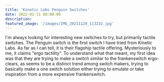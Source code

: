 ```yaml
---
title: 'Kinetic Labs Penguin Switches'
date: 2022-01-11 00:00:00
description: 
featured_image: '/images/IMG_20211120_113232.jpg'
---
```


I'm always looking for interesting new switches to try, but primarily tactile switches. The Penguin switch is the first switch I have tried from Kinetic Labs. As far as I can tell, it is their flagship tactile offering. Mysteriously to me, it claims "ergo tactility". To understand what that meant, my first idea was that they are trying to make a switch similar to the frankenswitch ergo-clears, as seems to be a distinct trend among switch makers, trying to basically make a one switch solution either trying to emulate or take inspiration from a more expensive frankenswitch.
